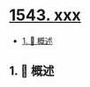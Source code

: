 # [1543. xxx](https://github.com/Tdahuyou/TNotes.leetcode/tree/main/notes/1543.%20xxx)

<!-- region:toc -->

- [1. 📝 概述](#1--概述)

<!-- endregion:toc -->

## 1. 📝 概述
